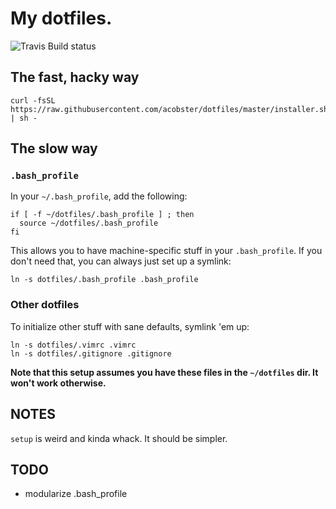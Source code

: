 # My dotfiles.

![Travis Build status](https://api.travis-ci.org/acobster/dotfiles.svg?branch=master)

## The fast, hacky way

```
curl -fsSL https://raw.githubusercontent.com/acobster/dotfiles/master/installer.sh | sh -
```

## The slow way

### `.bash_profile`

In your `~/.bash_profile`, add the following:

```
if [ -f ~/dotfiles/.bash_profile ] ; then
  source ~/dotfiles/.bash_profile
fi
```

This allows you to have machine-specific stuff in your `.bash_profile`. If you don't need that, you can always just set up a symlink:

```
ln -s dotfiles/.bash_profile .bash_profile
```

### Other dotfiles

To initialize other stuff with sane defaults, symlink 'em up:

```
ln -s dotfiles/.vimrc .vimrc
ln -s dotfiles/.gitignore .gitignore
```

**Note that this setup assumes you have these files in the `~/dotfiles` dir. It won't work otherwise.**

## NOTES

`setup` is weird and kinda whack. It should be simpler.

## TODO

* modularize .bash_profile
